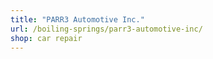 ```yaml
---
title: "PARR3 Automotive Inc."
url: /boiling-springs/parr3-automotive-inc/
shop: car repair
---
```

